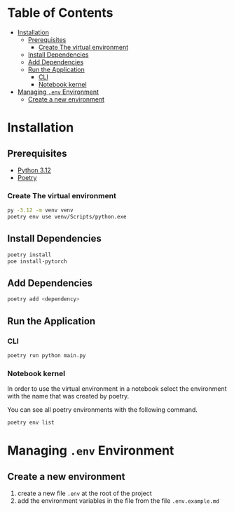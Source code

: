 # Table of Contents

- [Installation](#installation)
  - [Prerequisites](#prerequisites)
    - [Create The virtual environment](#create-the-virtual-environment)
  - [Install Dependencies](#install-dependencies)
  - [Add Dependencies](#add-dependencies)
  - [Run the Application](#run-the-application)
    - [CLI](#cli)
    - [Notebook kernel](#notebook-kernel)
- [Managing `.env` Environment](#managing-env-environment)
    - [Create a new environment](#create-a-new-environment)


# Installation

## Prerequisites

- [Python 3.12](https://www.python.org/downloads/windows/)
- [Poetry](https://python-poetry.org/docs/#installation)

### Create The virtual environment

```bash
py -3.12 -m venv venv
poetry env use venv/Scripts/python.exe
```

## Install Dependencies

```bash
poetry install
poe install-pytorch
```

## Add Dependencies

```bash
poetry add <dependency>
```

## Run the Application

### CLI

```bash
poetry run python main.py
```

### Notebook kernel

In order to use the virtual environment in a notebook select the environment with the name that was created by poetry.

You can see all poetry environments with the following command.

```bash
poetry env list
```

# Managing `.env` Environment

## Create a new environment

1. create a new file `.env` at the root of the project
2. add the environment variables in the file from the file `.env.example.md`

